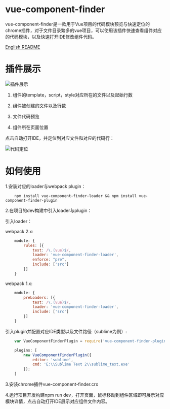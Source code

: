 # vue-component-finder
vue-component-finder是一款用于Vue项目的代码模块预览与快速定位的chrome插件，对于文件目录繁多的vue项目，可以使用该插件快速查看组件对应的代码模块，以及快速打开IDE修改组件代码。

[English README](https://github.com/csonlai/vue-component-finder/blob/master/README.md)

# 插件展示
![插件展示][1]


1. 组件的template，script，style对应所在的文件以及起始行数

2. 组件被创建的文件以及行数

3. 文件代码预览

4. 组件所在页面位置

点击自动打开IDE，并定位到对应文件和对应的代码行：

![代码定位][2]

# 如何使用

1.安装对应的loader与webpack plugin：
```
    npm install vue-component-finder-loader && npm install vue-component-finder-plugin
```
2.在项目的dev构建中引入loader与plugin：

引入loader：

webpack 2.x:
``` js
    module: {
        rules: [{
            test: /\.(vue)$/,
            loader: 'vue-component-finder-loader',
            enforce: "pre",
            include: ['src']
        }]
    }
```
webpack 1.x:
``` js
    module: {
        preLoaders: [{
            test: /\.(vue)$/,
            loader: 'vue-component-finder-loader',
            include: ['src']
        }]
    }
```
引入plugin并配置对应IDE类型以及文件路径（sublime为例）:
``` js
    var VueComponentFinderPlugin = require('vue-component-finder-plugin');

    plugins: [
        new VueComponentFinderPlugin({
            editor: 'sublime',
            cmd: 'E:\\Sublime Text 2\\sublime_text.exe'
        });
    ]
```

3.安装chrome插件vue-component-finder.crx

4.运行项目开发构建npm run dev，打开页面，鼠标移动到组件区域即可展示对应模块详情，点击自动打开IDE展示对应组件文件内容。


  [1]: http://p.qpic.cn/pic_wework/3832524150/beb84ab606969bfaf48d8997b870cfa549817938e8657f98/0
  [2]: http://p.qpic.cn/pic_wework/3832524150/b3b547bb07efdf6682e4d13f9bdd5c939537ac9915842d7d/0